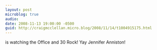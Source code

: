 ```yaml
---
layout: post
microblog: true
audio: 
date: 2008-11-13 19:00:00 -0500
guid: http://craigmcclellan.micro.blog/2008/11/14/t1004915175.html
---
```

is watching the Office and 30 Rock! Yay Jennifer Anniston!
